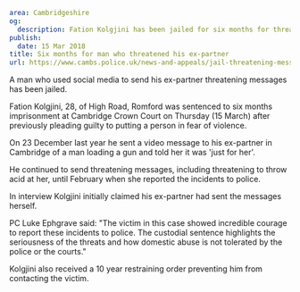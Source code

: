 ```yaml
area: Cambridgeshire
og:
  description: Fation Kolgjini has been jailed for six months for threatening his ex-partner.
publish:
  date: 15 Mar 2018
title: Six months for man who threatened his ex-partner
url: https://www.cambs.police.uk/news-and-appeals/jail-threatening-messages
```

A man who used social media to send his ex-partner threatening messages has been jailed.

Fation Kolgjini, 28, of High Road, Romford was sentenced to six months imprisonment at Cambridge Crown Court on Thursday (15 March) after previously pleading guilty to putting a person in fear of violence.

On 23 December last year he sent a video message to his ex-partner in Cambridge of a man loading a gun and told her it was 'just for her'.

He continued to send threatening messages, including threatening to throw acid at her, until February when she reported the incidents to police.

In interview Kolgjini initially claimed his ex-partner had sent the messages herself.

PC Luke Ephgrave said: "The victim in this case showed incredible courage to report these incidents to police. The custodial sentence highlights the seriousness of the threats and how domestic abuse is not tolerated by the police or the courts."

Kolgjini also received a 10 year restraining order preventing him from contacting the victim.
